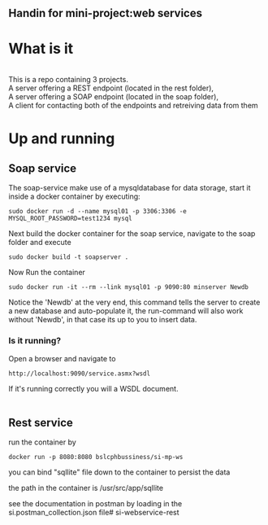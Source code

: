 ## Handin for mini-project:web services


# What is it
<br>
This is a repo containing 3 projects.<br>
A server offering a REST endpoint (located in the rest folder),<br>
A server offering a SOAP endpoint (located in the soap folder),<br>
A client for contacting both of the endpoints and retreiving data from them<br>

# Up and running

## Soap service
The soap-service make use of a mysqldatabase for data storage, start it inside a docker container by executing:
```
sudo docker run -d --name mysql01 -p 3306:3306 -e MYSQL_ROOT_PASSWORD=test1234 mysql
```
Next build the docker container for the soap service, navigate to the soap folder and execute
```
sudo docker build -t soapserver .
```
Now Run the container
```
sudo docker run -it --rm --link mysql01 -p 9090:80 minserver Newdb
```
Notice the 'Newdb' at the very end, this command tells the server to create a new database and auto-populate it, the run-command will also work without 'Newdb', in that case its up to you to insert data.
### Is it running?
Open a browser and navigate to 
```
http://localhost:9090/service.asmx?wsdl
```
If it's running correctly you will a WSDL document.
<br>
<br>
## Rest service

run the container by
```
docker run -p 8080:8080 bslcphbussiness/si-mp-ws
```
you can bind "sqllite" file down to the container to persist the data

the path in the container is /usr/src/app/sqllite

see the documentation in postman by loading in the si.postman_collection.json file# si-webservice-rest
